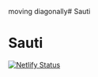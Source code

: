 moving diagonally# Sauti
# Sauti


[![Netlify Status](https://api.netlify.com/api/v1/badges/fac135af-efd0-4654-8f44-bc0c3478fae8/deploy-status)](https://app.netlify.com/sites/sautimarket/deploys)